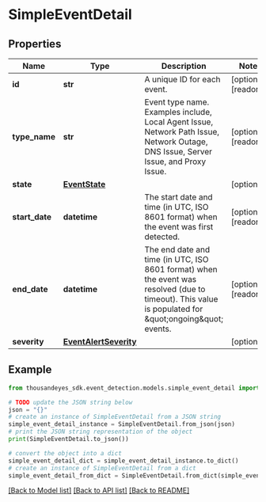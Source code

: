 # SimpleEventDetail


## Properties

Name | Type | Description | Notes
------------ | ------------- | ------------- | -------------
**id** | **str** | A unique ID for each event. | [optional] [readonly] 
**type_name** | **str** | Event type name. Examples include, Local Agent Issue, Network Path Issue, Network Outage, DNS Issue, Server Issue, and Proxy Issue. | [optional] [readonly] 
**state** | [**EventState**](EventState.md) |  | [optional] 
**start_date** | **datetime** | The start date and time (in UTC, ISO 8601 format) when the event was first detected. | [optional] [readonly] 
**end_date** | **datetime** | The end date and time (in UTC, ISO 8601 format) when the event was resolved (due to timeout). This value is populated for \&quot;ongoing\&quot; events. | [optional] [readonly] 
**severity** | [**EventAlertSeverity**](EventAlertSeverity.md) |  | [optional] 

## Example

```python
from thousandeyes_sdk.event_detection.models.simple_event_detail import SimpleEventDetail

# TODO update the JSON string below
json = "{}"
# create an instance of SimpleEventDetail from a JSON string
simple_event_detail_instance = SimpleEventDetail.from_json(json)
# print the JSON string representation of the object
print(SimpleEventDetail.to_json())

# convert the object into a dict
simple_event_detail_dict = simple_event_detail_instance.to_dict()
# create an instance of SimpleEventDetail from a dict
simple_event_detail_from_dict = SimpleEventDetail.from_dict(simple_event_detail_dict)
```
[[Back to Model list]](../README.md#documentation-for-models) [[Back to API list]](../README.md#documentation-for-api-endpoints) [[Back to README]](../README.md)


